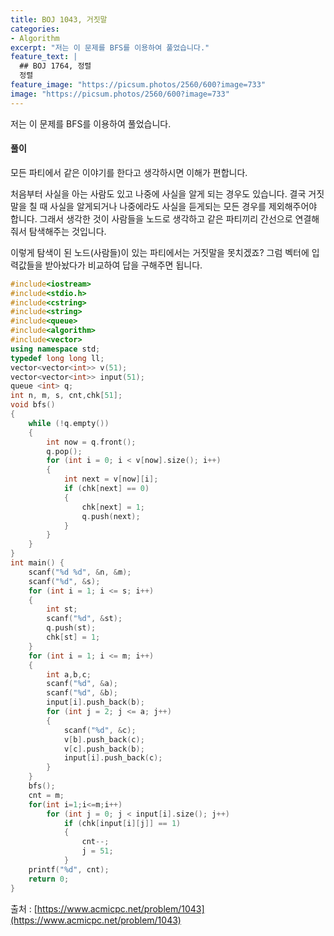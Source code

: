 ```yaml
---
title: BOJ 1043, 거짓말
categories:
- Algorithm
excerpt: "저는 이 문제를 BFS를 이용하여 풀었습니다."
feature_text: |
  ## BOJ 1764, 정렬
  정렬
feature_image: "https://picsum.photos/2560/600?image=733"
image: "https://picsum.photos/2560/600?image=733"
---
```


저는 이 문제를 BFS를 이용하여 풀었습니다.

<h4>풀이</h4> 
모든 파티에서 같은 이야기를 한다고 생각하시면 이해가 편합니다.

처음부터 사실을 아는 사람도 있고 나중에 사실을 알게 되는 경우도 있습니다. 결국 거짓말을 칠 때 사실을 알게되거나 나중에라도 사실을 듣게되는 모든 경우를 제외해주어야 합니다. 그래서 생각한 것이 사람들을 노드로 생각하고 같은 파티끼리 간선으로 연결해줘서 탐색해주는 것입니다.

이렇게 탐색이 된 노드(사람들)이 있는 파티에서는 거짓말을 못치겠죠? 그럼 벡터에 입력값들을 받아놨다가 비교하여 답을 구해주면 됩니다.


```c++
#include<iostream>
#include<stdio.h>
#include<cstring>
#include<string>
#include<queue>
#include<algorithm>
#include<vector>
using namespace std;
typedef long long ll;
vector<vector<int>> v(51);
vector<vector<int>> input(51);
queue <int> q;
int n, m, s, cnt,chk[51];
void bfs()
{
	while (!q.empty())
	{
		int now = q.front();
		q.pop();
		for (int i = 0; i < v[now].size(); i++)
		{
			int next = v[now][i];
			if (chk[next] == 0)
			{
				chk[next] = 1;
				q.push(next);
			}
		}
	}
}
int main() {
	scanf("%d %d", &n, &m);
	scanf("%d", &s);
	for (int i = 1; i <= s; i++)
	{
		int st;
		scanf("%d", &st);
		q.push(st);
		chk[st] = 1;
	}
	for (int i = 1; i <= m; i++)
	{
		int a,b,c;
		scanf("%d", &a);
		scanf("%d", &b);
		input[i].push_back(b);
		for (int j = 2; j <= a; j++)
		{
			scanf("%d", &c);
			v[b].push_back(c);
			v[c].push_back(b);
			input[i].push_back(c);
		}
	}
	bfs();
	cnt = m;
	for(int i=1;i<=m;i++)
		for (int j = 0; j < input[i].size(); j++)
			if (chk[input[i][j]] == 1)
			{
				cnt--;
				j = 51;
			}
	printf("%d", cnt);
	return 0;
}
```

출처 : [https://www.acmicpc.net/problem/1043](https://www.acmicpc.net/problem/1043)